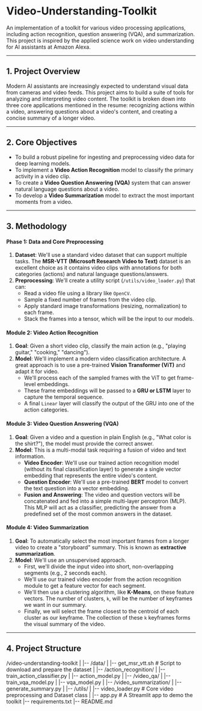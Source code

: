 # Video-Understanding-Toolkit

An implementation of a toolkit for various video processing applications, including action recognition, question answering (VQA), and summarization. This project is inspired by the applied science work on video understanding for AI assistants at Amazon Alexa.

---

## 1. Project Overview

Modern AI assistants are increasingly expected to understand visual data from cameras and video feeds. This project aims to build a suite of tools for analyzing and interpreting video content. The toolkit is broken down into three core applications mentioned in the resume: recognizing actions within a video, answering questions about a video's content, and creating a concise summary of a longer video.

---

## 2. Core Objectives

-   To build a robust pipeline for ingesting and preprocessing video data for deep learning models.
-   To implement a **Video Action Recognition** model to classify the primary activity in a video clip.
-   To create a **Video Question Answering (VQA)** system that can answer natural language questions about a video.
-   To develop a **Video Summarization** model to extract the most important moments from a video.

---

## 3. Methodology

#### Phase 1: Data and Core Preprocessing

1.  **Dataset**: We'll use a standard video dataset that can support multiple tasks. The **MSR-VTT (Microsoft Research Video to Text)** dataset is an excellent choice as it contains video clips with annotations for both categories (actions) and natural language questions/answers.
2.  **Preprocessing**: We'll create a utility script (`/utils/video_loader.py`) that can:
    -   Read a video file using a library like `OpenCV`.
    -   Sample a fixed number of frames from the video clip.
    -   Apply standard image transformations (resizing, normalization) to each frame.
    -   Stack the frames into a tensor, which will be the input to our models.

#### Module 2: Video Action Recognition

1.  **Goal**: Given a short video clip, classify the main action (e.g., "playing guitar," "cooking," "dancing").
2.  **Model**: We'll implement a modern video classification architecture. A great approach is to use a pre-trained **Vision Transformer (ViT)** and adapt it for video.
    -   We'll process each of the sampled frames with the ViT to get frame-level embeddings.
    -   These frame embeddings will be passed to a **GRU or LSTM** layer to capture the temporal sequence.
    -   A final `Linear` layer will classify the output of the GRU into one of the action categories.

#### Module 3: Video Question Answering (VQA)

1.  **Goal**: Given a video and a question in plain English (e.g., "What color is the shirt?"), the model must provide the correct answer.
2.  **Model**: This is a multi-modal task requiring a fusion of video and text information.
    -   **Video Encoder**: We'll use our trained action recognition model (without its final classification layer) to generate a single vector embedding that represents the entire video's content.
    -   **Question Encoder**: We'll use a pre-trained **BERT** model to convert the text question into a vector embedding.
    -   **Fusion and Answering**: The video and question vectors will be concatenated and fed into a simple multi-layer perceptron (MLP). This MLP will act as a classifier, predicting the answer from a predefined set of the most common answers in the dataset.

#### Module 4: Video Summarization

1.  **Goal**: To automatically select the most important frames from a longer video to create a "storyboard" summary. This is known as **extractive summarization**.
2.  **Model**: We'll use an unsupervised approach.
    -   First, we'll divide the input video into short, non-overlapping segments (e.g., 2 seconds each).
    -   We'll use our trained video encoder from the action recognition module to get a feature vector for each segment.
    -   We'll then use a clustering algorithm, like **K-Means**, on these feature vectors. The number of clusters, `k`, will be the number of keyframes we want in our summary.
    -   Finally, we will select the frame closest to the centroid of each cluster as our keyframe. The collection of these `k` keyframes forms the visual summary of the video.

---

## 4. Project Structure
/video-understanding-toolkit
|
|-- /data/
|   |-- get_msr_vtt.sh            # Script to download and prepare the dataset
|
|-- /action_recognition/
|   |-- train_action_classifier.py
|   |-- action_model.py
|
|-- /video_qa/
|   |-- train_vqa_model.py
|   |-- vqa_model.py
|
|-- /video_summarization/
|   |-- generate_summary.py
|
|-- /utils/
|   |-- video_loader.py           # Core video preprocessing and Dataset class
|
|-- app.py                        # A Streamlit app to demo the toolkit
|-- requirements.txt
|-- README.md
